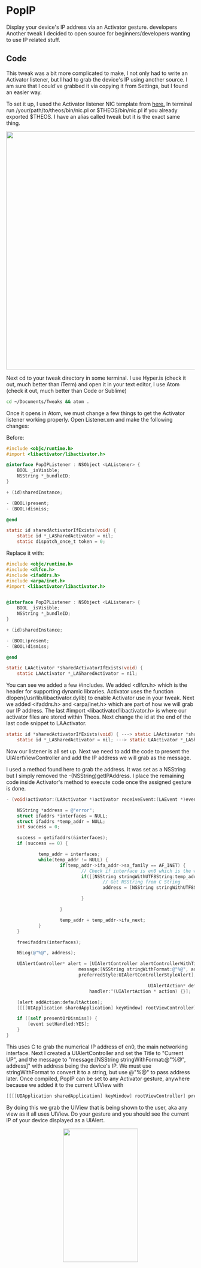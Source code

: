 # PopIP
Display your device's IP address via an Activator gesture.
developers
Another tweak I decided to open source for beginners/developers wanting to use IP related stuff.

## Code

This tweak was a bit more complicated to make, I not only had to write an Activator listener, but I had to grab the device's IP using another source. I am sure that I could've grabbed it via copying it from Settings, but I found an easier way.

To set it up, I used the Activator listener NIC template from [here.](https://github.com/theos/templates "Official Theos templates") In terminal run /your/path/to/theos/bin/nic.pl or $THEOS/bin/nic.pl if you already exported $THEOS. I have an alias called tweak but it is the exact same thing. 

<p align="center">
  <img width="740" height="635" src="https://github.com/MTACS/MTACS.github.io/blob/master/images/popipnic.png">
</p>

Next cd to your tweak directory in some terminal. I use Hyper.is (check it out, much better than iTerm) and open it in your text editor, I use Atom (check it out, much better than Code or Sublime)

```bash
cd ~/Documents/Tweaks && atom .
```

Once it opens in Atom, we must change a few things to get the Activator listener working properly. Open Listener.xm and make the following changes: 

Before:

```objective-c
#include <objc/runtime.h>
#import <libactivator/libactivator.h>

@interface PopIPListener : NSObject <LAListener> {
	BOOL _isVisible;
	NSString *_bundleID;
}

+ (id)sharedInstance;

- (BOOL)present;
- (BOOL)dismiss;

@end

static id sharedActivatorIfExists(void) {
	static id *_LASharedActivator = nil;
	static dispatch_once_t token = 0;
```

Replace it with:

```objective-c
#include <objc/runtime.h>
#include <dlfcn.h>
#include <ifaddrs.h>
#include <arpa/inet.h>
#import <libactivator/libactivator.h>


@interface PopIPListener : NSObject <LAListener> {
	BOOL _isVisible;
	NSString *_bundleID;
}

+ (id)sharedInstance;

- (BOOL)present;
- (BOOL)dismiss;

@end

static LAActivator *sharedActivatorIfExists(void) {
	static LAActivator *_LASharedActivator = nil;
```

You can see we added a few #includes. We added <dlfcn.h> which is the header for supporting dynamic libraries. Activator uses the function dlopen(/usr/lib/libactivator.dylib) to enable Activator use in your tweak. Next we added <ifaddrs.h> and <arpa/inet.h> which are part of how we will grab our IP address. The last #import <libactivator/libactivator.h> is where our activator files are stored within Theos. Next change the id at the end of the last code snippet to LAActivator.

```objective-c
static id *sharedActivatorIfExists(void) { ---> static LAActivator *sharedActivatorIfExists(void) {
	static id *_LASharedActivator = nil; ---> static LAActivator *_LASharedActivator = nil;
```

Now our listener is all set up. Next we need to add the code to present the UIAlertViewController and add the IP address we will grab as the message.

I used a method found here to grab the address. It was set as a NSString but I simply removed the -(NSString)getIPAddress. I place the remaining code inside Activator's method to execute code once the assigned gesture is done. 

```objective-c
- (void)activator:(LAActivator *)activator receiveEvent:(LAEvent *)event forListenerName:(NSString *)listenerName {

	NSString *address = @"error";
	struct ifaddrs *interfaces = NULL;
	struct ifaddrs *temp_addr = NULL;
	int success = 0;

	success = getifaddrs(&interfaces);
	if (success == 0) {

			temp_addr = interfaces;
			while(temp_addr != NULL) {
					if(temp_addr->ifa_addr->sa_family == AF_INET) {
							// Check if interface is en0 which is the wifi connection on the iPhone
							if([[NSString stringWithUTF8String:temp_addr->ifa_name] isEqualToString:@"en0"]) {
									// Get NSString from C String
									address = [NSString stringWithUTF8String:inet_ntoa(((struct sockaddr_in *)temp_addr->ifa_addr)->sin_addr)];

							}

					}

					temp_addr = temp_addr->ifa_next;
			}
	}

	freeifaddrs(interfaces);

	NSLog(@"%@", address);

	UIAlertController* alert = [UIAlertController alertControllerWithTitle:@"Current IP"
                           message:[NSString stringWithFormat:@"%@", address]
                           preferredStyle:UIAlertControllerStyleAlert];

													 UIAlertAction* defaultAction = [UIAlertAction actionWithTitle:@"Dismiss" style:UIAlertActionStyleDefault
                               handler:^(UIAlertAction * action) {}];

	[alert addAction:defaultAction];
	[[[[UIApplication sharedApplication] keyWindow] rootViewController] presentViewController:alert animated:YES completion:nil];

	if ([self presentOrDismiss]) {
		[event setHandled:YES];
	}
}
```

This uses C to grab the numerical IP address of en0, the main networking interface. Next I created a UIAlertController and set the Title to "Current UP", and the message to "message:[NSString stringWithFormat:@"%@", address]" with address being the device's IP. We must use stringWithFormat to convert it to a string, but use @"%@" to pass address later. Once compiled, PopIP can be set to any Activator gesture, anywhere because we added it to the current UIView with 

```objective-c
[[[[UIApplication sharedApplication] keyWindow] rootViewController] presentViewController:alert animated:YES completion:nil];
```

By doing this we grab the UIView that is being shown to the user, aka any view as it all uses UIView. Do your gesture and you should see the current IP of your device displayed as a UIAlert.

<p align="center">
  <img width="200" height="356" src="https://github.com/MTACS/MTACS.github.io/blob/master/images/popicalrt.jpg">
</p>
